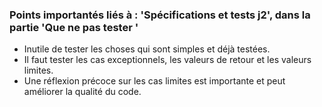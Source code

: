 ### Points importantés liés à : 'Spécifications et tests j2', dans la partie 'Que ne pas tester '

- Inutile de tester les choses qui sont simples et déjà testées.
- Il faut tester les cas exceptionnels, les valeurs de retour et les valeurs limites.
- Une réflexion précoce sur les cas limites est importante et peut améliorer la qualité du code.

